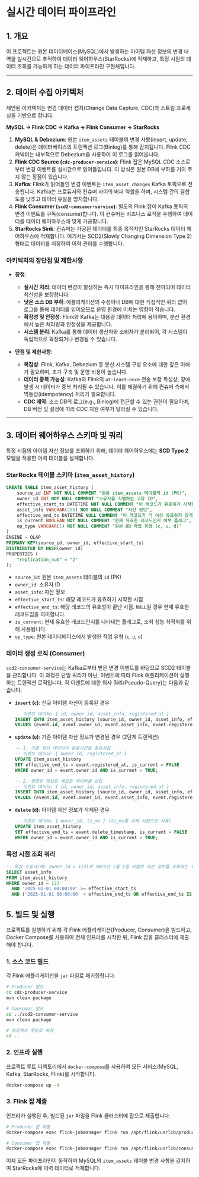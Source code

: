 # 실시간 데이터 파이프라인

## 1. 개요

이 프로젝트는 원본 데이터베이스(MySQL)에서 발생하는 아이템 자산 정보의 변경 내역을 실시간으로 추적하여 데이터 웨어하우스(StarRocks)에 적재하고, 특정 시점의 데이터 조회를 가능하게 하는 데이터 파이프라인 구현체입니다.

---

## 2. 데이터 수집 아키텍처

제안된 아키텍처는 변경 데이터 캡처(Change Data Capture, CDC)와 스트림 프로세싱을 기반으로 합니다.

**MySQL → Flink CDC → Kafka → Flink Consumer → StarRocks**

1.  **MySQL & Debezium**: 원본 `item_assets` 테이블의 변경 사항(insert, update, delete)은 데이터베이스의 트랜잭션 로그(Binlog)를 통해 감지됩니다. Flink CDC 커넥터는 내부적으로 Debezium을 사용하여 이 로그를 읽어옵니다.
2.  **Flink CDC Source (`cdc-producer-service`)**: Flink 잡은 MySQL CDC 소스로부터 변경 이벤트를 실시간으로 읽어들입니다. 이 방식은 원본 DB에 부하를 거의 주지 않는 장점이 있습니다.
3.  **Kafka**: Flink가 읽어들인 변경 이벤트는 `item_asset_changes` Kafka 토픽으로 전송됩니다. Kafka는 프로듀서와 컨슈머 사이의 버퍼 역할을 하며, 시스템 간의 결합도를 낮추고 데이터 유실을 방지합니다.
4.  **Flink Consumer (`scd2-consumer-service`)**: 별도의 Flink 잡이 Kafka 토픽의 변경 이벤트를 구독(consume)합니다. 이 컨슈머는 비즈니스 로직을 수행하여 데이터를 데이터 웨어하우스에 맞게 가공합니다.
5.  **StarRocks Sink**: 컨슈머는 가공된 데이터를 최종 목적지인 StarRocks 데이터 웨어하우스에 적재합니다. 여기서는 SCD2(Slowly Changing Dimension Type 2) 형태로 데이터를 저장하여 이력 관리를 수행합니다.

### 아키텍처의 장단점 및 제한사항

-   **장점**:
    -   **실시간 처리**: 데이터 변경이 발생하는 즉시 파이프라인을 통해 전파되어 데이터 최신성을 보장합니다.
    -   **낮은 소스 DB 부하**: 애플리케이션의 수정이나 DB에 대한 직접적인 쿼리 없이 로그를 통해 데이터를 읽어오므로 운영 환경에 미치는 영향이 적습니다.
    -   **확장성 및 안정성**: Flink와 Kafka는 대용량 데이터 처리에 용이하며, 분산 환경에서 높은 처리량과 안정성을 제공합니다.
    -   **시스템 분리**: Kafka를 통해 데이터 생산자와 소비자가 분리되어, 각 시스템이 독립적으로 확장되거나 변경될 수 있습니다.

-   **단점 및 제한사항**:
    -   **복잡성**: Flink, Kafka, Debezium 등 분산 시스템 구성 요소에 대한 깊은 이해가 필요하며, 초기 구축 및 운영 비용이 높습니다.
    -   **데이터 중복 가능성**: Kafka와 Flink의 `at-least-once` 전송 보장 특성상, 장애 발생 시 데이터가 중복 처리될 수 있습니다. 이를 해결하기 위해 컨슈머 측에서 멱등성(idempotency) 처리가 필요합니다.
    -   **CDC 제약**: 소스 DB의 로그(e.g., Binlog)에 접근할 수 있는 권한이 필요하며, DB 버전 및 설정에 따라 CDC 지원 여부가 달라질 수 있습니다.

---

## 3. 데이터 웨어하우스 스키마 및 쿼리

특정 시점의 아이템 자산 정보를 조회하기 위해, 데이터 웨어하우스에는 **SCD Type 2** 모델을 적용한 이력 테이블을 설계합니다.

### StarRocks 테이블 스키마 (`item_asset_history`)

```sql
CREATE TABLE item_asset_history (
    source_id INT NOT NULL COMMENT "원본 item_assets 테이블의 id (PK)",
    owner_id INT NOT NULL COMMENT "소유자를 식별하는 고유 ID",
    effective_start_ts DATETIME NOT NULL COMMENT "이 레코드가 유효하기 시작한 시점",
    asset_info VARCHAR(255) NOT NULL COMMENT "자산 정보",
    effective_end_ts DATETIME NULL COMMENT "이 레코드가 더 이상 유효하지 않게 된 시점",
    is_current BOOLEAN NOT NULL COMMENT "현재 유효한 레코드인지 여부 플래그",
    op_type VARCHAR(1) NOT NULL COMMENT "원본 DB 작업 유형 (c, u, d)"
)
ENGINE = OLAP
PRIMARY KEY(source_id, owner_id, effective_start_ts)
DISTRIBUTED BY HASH(owner_id)
PROPERTIES (
    "replication_num" = "2"
);
```

-   `source_id`: 원본 `item_assets` 테이블의 `id` (PK)
-   `owner_id`: 소유자 ID
-   `asset_info`: 자산 정보
-   `effective_start_ts`: 해당 레코드가 유효하기 시작한 시점
-   `effective_end_ts`: 해당 레코드의 유효성이 끝난 시점. `NULL`일 경우 현재 유효한 레코드임을 의미합니다.
-   `is_current`: 현재 유효한 레코드인지를 나타내는 플래그로, 조회 성능 최적화를 위해 사용됩니다.
-   `op_type`: 원본 데이터베이스에서 발생한 작업 유형 (`c`, `u`, `d`)

### 데이터 생성 로직 (Consumer)

`scd2-consumer-service`는 Kafka로부터 받은 변경 이벤트를 바탕으로 SCD2 테이블을 관리합니다. 이 과정은 단일 쿼리가 아닌, 이벤트에 따라 Flink 애플리케이션이 실행하는 트랜잭션 로직입니다. 각 이벤트에 대한 의사 쿼리(Pseudo-Query)는 다음과 같습니다.

-   **`insert` (`c`)**: 신규 아이템 자산이 등록된 경우
    ```sql
    -- 이벤트 데이터: { id, owner_id, asset_info, registered_at }
    INSERT INTO item_asset_history (source_id, owner_id, asset_info, effective_start_ts, effective_end_ts, is_current, op_type)
    VALUES (event.id, event.owner_id, event.asset_info, event.registered_at, NULL, TRUE, 'c');
    ```

-   **`update` (`u`)**: 기존 아이템 자산 정보가 변경된 경우 (2단계 트랜잭션)
    ```sql
    -- 1. 기존 최신 데이터의 유효기간을 종료시킴
    -- 이벤트 데이터: { owner_id, registered_at }
    UPDATE item_asset_history
    SET effective_end_ts = event.registered_at, is_current = FALSE
    WHERE owner_id = event.owner_id AND is_current = TRUE;

    -- 2. 변경된 정보로 새로운 데이터를 삽입
    -- 이벤트 데이터: { id, owner_id, asset_info, registered_at }
    INSERT INTO item_asset_history (source_id, owner_id, asset_info, effective_start_ts, effective_end_ts, is_current, op_type)
    VALUES (event.id, event.owner_id, event.asset_info, event.registered_at, NULL, TRUE, 'u');
    ```

-   **`delete` (`d`)**: 아이템 자산 정보가 삭제된 경우
    ```sql
    -- 이벤트 데이터: { owner_id, ts_ms } (ts_ms를 삭제 시점으로 사용)
    UPDATE item_asset_history
    SET effective_end_ts = event.delete_timestamp, is_current = FALSE
    WHERE owner_id = event.owner_id AND is_current = TRUE;
    ```

### 특정 시점 조회 쿼리

```sql
-- 특정 소유자(예: owner_id = 123)의 2025년 1월 1일 시점의 자산 정보를 조회하는 쿼리
SELECT asset_info
FROM item_asset_history
WHERE owner_id = 123
  AND '2025-01-01 00:00:00' >= effective_start_ts
  AND ('2025-01-01 00:00:00' < effective_end_ts OR effective_end_ts IS NULL);
```

## 5. 빌드 및 실행

프로젝트를 실행하기 위해 각 Flink 애플리케이션(Producer, Consumer)을 빌드하고, Docker Compose를 사용하여 전체 인프라를 시작한 뒤, Flink 잡을 클러스터에 제출해야 합니다.

### 1. 소스 코드 빌드

각 Flink 애플리케이션을 `jar` 파일로 패키징합니다.

```bash
# Producer 빌드
cd cdc-producer-service
mvn clean package

# Consumer 빌드
cd ../scd2-consumer-service
mvn clean package

# 프로젝트 루트로 복귀
cd ..
```

### 2. 인프라 실행

프로젝트 루트 디렉토리에서 `docker-compose`를 사용하여 모든 서비스(MySQL, Kafka, StarRocks, Flink)를 시작합니다.

```bash
docker-compose up -d
```

### 3. Flink 잡 제출

인프라가 실행된 후, 빌드된 `jar` 파일을 Flink 클러스터에 잡으로 제출합니다.

```bash
# Producer 잡 제출
docker-compose exec flink-jobmanager flink run /opt/flink/usrlib/producer/cdc-producer-service-1.0.0.jar

# Consumer 잡 제출
docker-compose exec flink-jobmanager flink run /opt/flink/usrlib/consumer/scd2-consumer-service-1.0.0.jar
```

이제 모든 파이프라인이 동작하며 MySQL의 `item_assets` 테이블 변경 사항을 감지하여 StarRocks에 이력 데이터로 적재합니다.